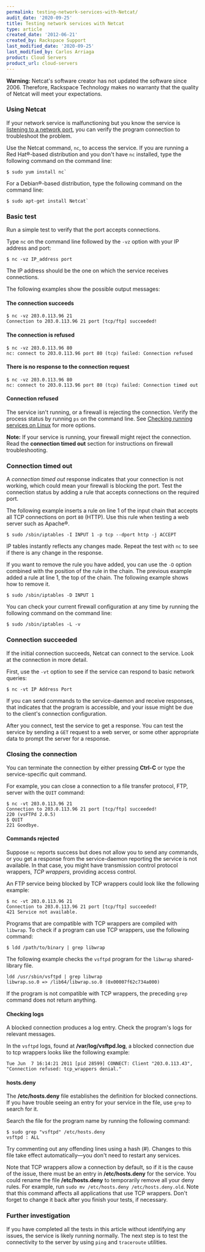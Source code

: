 ```yaml
---
permalink: testing-network-services-with-Netcat/
audit_date: '2020-09-25'
title: Testing network services with Netcat
type: article
created_date: '2012-06-21'
created_by: Rackspace Support
last_modified_date: '2020-09-25'
last_modified_by: Carlos Arriaga
product: Cloud Servers
product_url: cloud-servers
---
```


**Warning:** Netcat's software creator has not updated the software since 2006. Therefore, Rackspace Technology makes no warranty that the quality of Netcat will meet your expectations.  

### Using Netcat

If your network service is malfunctioning but you know the service is [listening to a network port](/support/how-to/checking-listening-ports-with-netstat), you can verify the program connection to troubleshoot the problem. 

Use the Netcat command, `nc`, to access the service. If you are running a Red Hat&reg;-based distribution and you don't have `nc` installed, type the following command on the command line:

    $ sudo yum install nc`

For a Debian&reg;-based distribution, type the following command on the command line: 

    $ sudo apt-get install Netcat`

### Basic test

Run a simple test to verify that the port accepts connections.

Type `nc` on the command line followed by the `-vz` option with your IP address and port:

    $ nc -vz IP_address port
    
The IP address should be the one on which the service receives connections.   

The following examples show the possible output messages:

#### The connection succeeds

    $ nc -vz 203.0.113.96 21
    Connection to 203.0.113.96 21 port [tcp/ftp] succeeded!

#### The connection is refused

    $ nc -vz 203.0.113.96 80
    nc: connect to 203.0.113.96 port 80 (tcp) failed: Connection refused

#### There is no response to the connection request

    $ nc -vz 203.0.113.96 80
    nc: connect to 203.0.113.96 port 80 (tcp) failed: Connection timed out

#### Connection refused

The service isn't running, or a firewall is rejecting the connection. Verify the process status by running `ps` on the command line. See [Checking running services on Linux](/support/how-to/checking-running-services-on-linux) for more options.

**Note:** If your service is running, your firewall might reject the connection. Read the **connection timed out** section for instructions on firewall troubleshooting.

### Connection timed out

A *connection timed out* response indicates that your connection is not working, which could mean your firewall is blocking the port. Test the connection status by adding a rule that accepts connections on the required port.

The following example inserts a rule on line 1 of the input chain that accepts all TCP connections on port `80` (HTTP). Use this rule when testing a web server such as Apache&reg;.

    $ sudo /sbin/iptables -I INPUT 1 -p tcp --dport http -j ACCEPT

IP tables instantly reflects any changes made. Repeat the test with `nc` to see if there is any change in the response.

If you want to remove the rule you have added, you can use the `-D` option combined with the position of the rule in the chain. The previous example added a rule at line 1, the top of the chain. The following example shows how to remove it.

    $ sudo /sbin/iptables -D INPUT 1

You can check your current firewall configuration at any time by running the following command on the command line:

    $ sudo /sbin/iptables -L -v

### Connection succeeded

If the initial connection succeeds, Netcat can connect to the service. Look at the connection in more detail.

First, use the `-vt` option to see if the service can respond to basic network queries:

    $ nc -vt IP Address Port

If you can send commands to the service-daemon and receive responses, that indicates that the program is accessible, and your issue might be due to the client's connection configuration.

After you connect, test the service to get a response. You can test the service by sending a `GET` request to a web server, or some other appropriate data to prompt the server for a response.

### Closing the connection

You can terminate the connection by either pressing **Ctrl-C** or type the service-specific quit command.

For example, you can close a connection to a file transfer protocol, FTP, server with the `QUIT` command:

    $ nc -vt 203.0.113.96 21
    Connection to 203.0.113.96 21 port [tcp/ftp] succeeded!
    220 (vsFTPd 2.0.5)
    $ QUIT
    221 Goodbye.

#### Commands rejected

Suppose `nc` reports success but does not allow you to send any commands, or you get a response from the service-daemon reporting the service is not available. In that case, you might have transmission control protocol wrappers, *TCP wrappers*, providing access control.

An FTP service being blocked by TCP wrappers could look like the following example:

    $ nc -vt 203.0.113.96 21
    Connection to 203.0.113.96 21 port [tcp/ftp] succeeded!
    421 Service not available.

Programs that are compatible with TCP wrappers are compiled with `libwrap`. To check if a program can use TCP
wrappers, use the following command:

    $ ldd /path/to/binary | grep libwrap

The following example checks the `vsftpd` program for the `libwrap` shared-library file.

    ldd /usr/sbin/vsftpd | grep libwrap
    libwrap.so.0 => /lib64/libwrap.so.0 (0x00007f62c734a000)

If the program is not compatible with TCP wrappers, the preceding `grep` command does not return anything.

#### Checking logs

A blocked connection produces a log entry. Check the program's logs for relevant messages.

In the `vsftpd` logs, found at **/var/log/vsftpd.log**, a blocked connection due to tcp wrappers looks like the following example:

    Tue Jun  7 16:14:21 2011 [pid 28599] CONNECT: Client "203.0.113.43", "Connection refused: tcp_wrappers denial."

#### hosts.deny

The **/etc/hosts.deny** file establishes the definition for blocked connections. If you have trouble seeing an entry for your service in the file, use `grep` to search for it.

Search the file for the program name by running the following command: 

    $ sudo grep "vsftpd" /etc/hosts.deny
    vsftpd : ALL

Try commenting out any offending lines using a hash (\#). Changes to this file take effect automatically&mdash;you don't need to restart any services.

Note that TCP wrappers allow a connection by default, so if it is the cause of the issue, there must be an entry in **/etc/hosts.deny** for the
service. You could rename the file **/etc/hosts.deny** to temporarily remove all your deny rules.  For example,  run `sudo mv /etc/hosts.deny /etc/hosts.deny.old`. Note that this command affects all applications that use TCP wrappers. Don't forget to change it back after you finish your tests, if necessary.

### Further investigation

If you have completed all the tests in this article without identifying any issues, the service is likely running
normally. The next step is to test the connectivity to the server by using `ping` and `traceroute` utilities.
  

